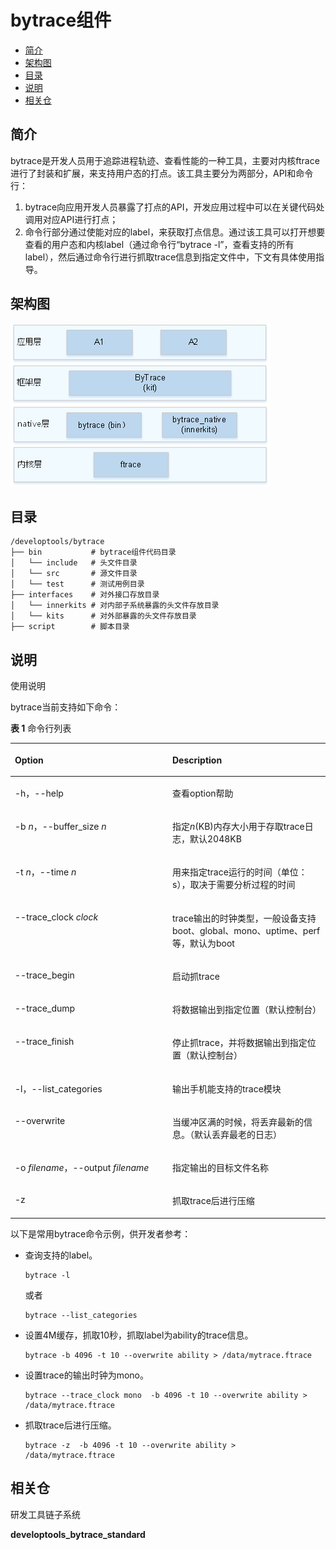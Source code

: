 # bytrace组件<a name="ZH-CN_TOPIC_0000001102209942"></a>

-   [简介](#section152771918494)
-   [架构图](#section6808195518497)
-   [目录](#section1610792125019)
-   [说明](#section18684185975017)
-   [相关仓](#section1849151125618)

## 简介<a name="section152771918494"></a>

bytrace是开发人员用于追踪进程轨迹、查看性能的一种工具，主要对内核ftrace进行了封装和扩展，来支持用户态的打点。该工具主要分为两部分，API和命令行：

1.  bytrace向应用开发人员暴露了打点的API，开发应用过程中可以在关键代码处调用对应API进行打点；
2.  命令行部分通过使能对应的label，来获取打点信息。通过该工具可以打开想要查看的用户态和内核label（通过命令行“bytrace -l”，查看支持的所有label），然后通过命令行进行抓取trace信息到指定文件中，下文有具体使用指导。

## 架构图<a name="section6808195518497"></a>

![](figures/architecture_zh.png)

## 目录<a name="section1610792125019"></a>

```
/developtools/bytrace
├── bin           # bytrace组件代码目录 
│   └── include   # 头文件目录
│   └── src       # 源文件目录
│   └── test      # 测试用例目录
├── interfaces    # 对外接口存放目录
│   └── innerkits # 对内部子系统暴露的头文件存放目录
│   └── kits      # 对外部暴露的头文件存放目录
├── script        # 脚本目录
```

## 说明<a name="section18684185975017"></a>

使用说明

bytrace当前支持如下命令：

**表 1**  命令行列表

<a name="table16802195914247"></a>
<table><thead align="left"><tr id="row14804759142412"><th class="cellrowborder" valign="top" width="50%" id="mcps1.2.3.1.1"><p id="p1280465972411"><a name="p1280465972411"></a><a name="p1280465972411"></a>Option</p>
</th>
<th class="cellrowborder" valign="top" width="50%" id="mcps1.2.3.1.2"><p id="p380414595249"><a name="p380414595249"></a><a name="p380414595249"></a>Description</p>
</th>
</tr>
</thead>
<tbody><tr id="row1714512123414"><td class="cellrowborder" valign="top" width="50%" headers="mcps1.2.3.1.1 "><p id="p1915412133419"><a name="p1915412133419"></a><a name="p1915412133419"></a>-h，--help</p>
</td>
<td class="cellrowborder" valign="top" width="50%" headers="mcps1.2.3.1.2 "><p id="p6156126341"><a name="p6156126341"></a><a name="p6156126341"></a>查看option帮助</p>
</td>
</tr>
<tr id="row13804135982416"><td class="cellrowborder" valign="top" width="50%" headers="mcps1.2.3.1.1 "><p id="p18051959152410"><a name="p18051959152410"></a><a name="p18051959152410"></a>-b <em id="i35979186184"><a name="i35979186184"></a><a name="i35979186184"></a>n</em>，--buffer_size <em id="i144491624181811"><a name="i144491624181811"></a><a name="i144491624181811"></a>n</em></p>
</td>
<td class="cellrowborder" valign="top" width="50%" headers="mcps1.2.3.1.2 "><p id="p0805165932419"><a name="p0805165932419"></a><a name="p0805165932419"></a>指定<em id="i134241333181817"><a name="i134241333181817"></a><a name="i134241333181817"></a>n</em>(KB)内存大小用于存取trace日志，默认2048KB</p>
</td>
</tr>
<tr id="row580519592245"><td class="cellrowborder" valign="top" width="50%" headers="mcps1.2.3.1.1 "><p id="p880510591241"><a name="p880510591241"></a><a name="p880510591241"></a>-t <em id="i8668143912203"><a name="i8668143912203"></a><a name="i8668143912203"></a>n</em>，--time <em id="i841433614202"><a name="i841433614202"></a><a name="i841433614202"></a>n</em></p>
</td>
<td class="cellrowborder" valign="top" width="50%" headers="mcps1.2.3.1.2 "><p id="p1480517591245"><a name="p1480517591245"></a><a name="p1480517591245"></a>用来指定trace运行的时间（单位：s），取决于需要分析过程的时间</p>
</td>
</tr>
<tr id="row4806175913247"><td class="cellrowborder" valign="top" width="50%" headers="mcps1.2.3.1.1 "><p id="p980655912242"><a name="p980655912242"></a><a name="p980655912242"></a>--trace_clock <em id="i19464452217"><a name="i19464452217"></a><a name="i19464452217"></a>clock</em></p>
</td>
<td class="cellrowborder" valign="top" width="50%" headers="mcps1.2.3.1.2 "><p id="p11806959142416"><a name="p11806959142416"></a><a name="p11806959142416"></a>trace输出的时钟类型，一般设备支持boot、global、mono、uptime、perf等，默认为boot</p>
</td>
</tr>
<tr id="row1280635917242"><td class="cellrowborder" valign="top" width="50%" headers="mcps1.2.3.1.1 "><p id="p180715591244"><a name="p180715591244"></a><a name="p180715591244"></a>--trace_begin</p>
</td>
<td class="cellrowborder" valign="top" width="50%" headers="mcps1.2.3.1.2 "><p id="p480795916243"><a name="p480795916243"></a><a name="p480795916243"></a>启动抓trace</p>
</td>
</tr>
<tr id="row1580717599245"><td class="cellrowborder" valign="top" width="50%" headers="mcps1.2.3.1.1 "><p id="p38073598242"><a name="p38073598242"></a><a name="p38073598242"></a>--trace_dump</p>
</td>
<td class="cellrowborder" valign="top" width="50%" headers="mcps1.2.3.1.2 "><p id="p148077595245"><a name="p148077595245"></a><a name="p148077595245"></a>将数据输出到指定位置（默认控制台）</p>
</td>
</tr>
<tr id="row180811592242"><td class="cellrowborder" valign="top" width="50%" headers="mcps1.2.3.1.1 "><p id="p11808165922419"><a name="p11808165922419"></a><a name="p11808165922419"></a>--trace_finish</p>
</td>
<td class="cellrowborder" valign="top" width="50%" headers="mcps1.2.3.1.2 "><p id="p18809559182420"><a name="p18809559182420"></a><a name="p18809559182420"></a>停止抓trace，并将数据输出到指定位置（默认控制台）</p>
</td>
</tr>
<tr id="row2809185972420"><td class="cellrowborder" valign="top" width="50%" headers="mcps1.2.3.1.1 "><p id="p2080925922418"><a name="p2080925922418"></a><a name="p2080925922418"></a>-l，--list_categories</p>
</td>
<td class="cellrowborder" valign="top" width="50%" headers="mcps1.2.3.1.2 "><p id="p38091159142414"><a name="p38091159142414"></a><a name="p38091159142414"></a>输出手机能支持的trace模块</p>
</td>
</tr>
<tr id="row1880912598248"><td class="cellrowborder" valign="top" width="50%" headers="mcps1.2.3.1.1 "><p id="p1681014595244"><a name="p1681014595244"></a><a name="p1681014595244"></a>--overwrite</p>
</td>
<td class="cellrowborder" valign="top" width="50%" headers="mcps1.2.3.1.2 "><p id="p12810165914248"><a name="p12810165914248"></a><a name="p12810165914248"></a>当缓冲区满的时候，将丢弃最新的信息。（默认丢弃最老的日志）</p>
</td>
</tr>
<tr id="row1181015992414"><td class="cellrowborder" valign="top" width="50%" headers="mcps1.2.3.1.1 "><p id="p168101859152415"><a name="p168101859152415"></a><a name="p168101859152415"></a>-o <em id="i1367232742113"><a name="i1367232742113"></a><a name="i1367232742113"></a>filename</em>，--output <em id="i4305133012219"><a name="i4305133012219"></a><a name="i4305133012219"></a>filename</em></p>
</td>
<td class="cellrowborder" valign="top" width="50%" headers="mcps1.2.3.1.2 "><p id="p9810559132410"><a name="p9810559132410"></a><a name="p9810559132410"></a>指定输出的目标文件名称</p>
</td>
</tr>
<tr id="row8810155982415"><td class="cellrowborder" valign="top" width="50%" headers="mcps1.2.3.1.1 "><p id="p381145912410"><a name="p381145912410"></a><a name="p381145912410"></a>-z</p>
</td>
<td class="cellrowborder" valign="top" width="50%" headers="mcps1.2.3.1.2 "><p id="p1281117592249"><a name="p1281117592249"></a><a name="p1281117592249"></a>抓取trace后进行压缩</p>
</td>
</tr>
</tbody>
</table>

以下是常用bytrace命令示例，供开发者参考：

-   查询支持的label。

    ```
    bytrace -l
    ```

    或者

    ```
    bytrace --list_categories
    ```


-   设置4M缓存，抓取10秒，抓取label为ability的trace信息。

    ```
    bytrace -b 4096 -t 10 --overwrite ability > /data/mytrace.ftrace
    ```


-   设置trace的输出时钟为mono。

    ```
    bytrace --trace_clock mono  -b 4096 -t 10 --overwrite ability > /data/mytrace.ftrace
    ```


-   抓取trace后进行压缩。

    ```
    bytrace -z  -b 4096 -t 10 --overwrite ability > /data/mytrace.ftrace
    ```


## 相关仓<a name="section1849151125618"></a>

研发工具链子系统

**developtools\_bytrace\_standard**

